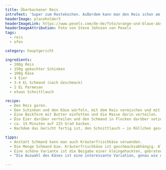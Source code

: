 ```yaml
---
title: Überbackener Reis
introText: 'Super zum Restekochen. Außerdem kann man den Reis schon am Vortag mitkochen, wenn man sowieso schon Reis als Beilage kocht. Das ist ein uraltes Rezept aus meiner Studentenzeit.'
headerImage: placeholder3
headerImageLink: https://www.pexels.com/de-de/foto/orange-und-blaue-abstrakte-malerei-2378621/
headerImageAttribution: Foto von Steve Johnson von Pexels
tags:
  - reis
  - ofen

category: hauptgericht

ingredients:
  - 100g Reis
  - 150g gekochter Schinken
  - 100g Käse
  - 4 Eier
  - 3-4 EL Schmand (nach Geschmack)
  - 2 EL Parmesan
  - etwas Schnittlauch

recipe:
  - Den Reis garen.
  - Den Schinken und den Käse würfeln, mit dem Reis vermischen und mit Pfeffer und Salz würzen.
  - Eine Backform mit Butter einfetten und die Masse darin verteilen.
  - Die Eier darüber verteilen und den Schmand in Flocken darüber setzen. Den Parmesan darüberstreuen.
  - ca. 15 Minuten auf 225 Grad backen.
  - Nachdem das Gericht fertig ist, den Schnittlauch – in Röllchen geschnitten – darüberstreuen.

tipps:
  - Anstatt Schmand kann man auch Kräuterfrischkäse verwenden.
  - Die Menge Schmand bzw. Kräuterfrischkäse ist geschmacksabhängig. Allerdings sollte nicht zuviel davon verwendet werden, denn schließlich sollen die anderen Komponenten auch noch zum Zuge kommen.
  - Eine schöne Variante ist die Beigabe einer kleingehackten, gebratenen Zwiebel und etwas ausgelassenem Speck. Dafür kann man dann etwas Schinken weglassen.
  - "Die Auswahl des Käses ist eine interessante Variation, genau wie die leichte Variation der Menge. Es ist wie immer beim Kochen: der Geschmack bestimmt die Menge. Sehr passend zum Gericht ist ein junger Gouda, aber auch Gruyère und Raclette-Käse bieten sich an."

---
```


